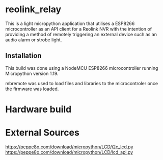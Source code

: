 # reolink_relay
This is a light micropython application that utilises a ESP8266 microcontroller
as an API client for a Reolink NVR with the intention of providing a method of 
remotely triggering an external device such as an audio alarm or strobe light.

## Installation
This build was done using a NodeMCU ESP8266 microcontroller running Micropython 
version 1.19.

mbremote was used to load files and libraries to the microcontroler once the firmware 
was loaded.


# Hardware build


# External Sources
https://peppe8o.com/download/micropython/LCD/i2c_lcd.py
https://peppe8o.com/download/micropython/LCD/lcd_api.py
